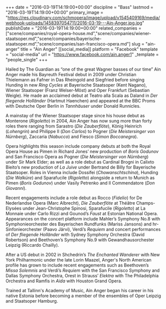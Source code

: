 +++
date = "2016-03-19T14:19:00+00:00"
discipline = "Bass"
lastmod = "2016-03-19T14:19:00+00:00"
primary_image = "https://res.cloudinary.com/schmopera/image/upload/v1545409169/media/webhook-uploads/1458397054711/2016-03-19---Ain-Anger.jpg.jpg"
publishDate = "2016-03-19T14:19:00+00:00"
related_companies = ["scene/companies/royal-opera-house.md","scene/companies/wiener-staatsoper.md","scene/companies/bayerische-staatsoper.md","scene/companies/san-francisco-opera.md"]
slug = "ain-anger"
title = "Ain Anger"
[[social_media]]
platform = "Facebook"
template = "social-media"
url = "https://www.facebook.com/ain.anger1"
_template = "people_single"
+++

Hailed by The Guardian as “one of the great Wagner basses of our time” Ain Anger made his Bayreuth Festival debut in 2009 under Christian Thielemann as Fafner in Das Rheingold and Siegfried before singing Hunding in new *Ring Cycles* at Bayerische Staatsoper (Kent Nagano), Wiener Staatsoper (Franz Welser-Möst) and Oper Frankfurt (Sebastian Weigle). He made an acclaimed debut at Teatro alla Scala as Daland in *Der fliegende Holländer* (Hartmut Haenchen) and appeared at the BBC Proms with Deutsche Oper Berlin in *Tannhäuser* under Donald Runnicles.

A mainstay of the Wiener Staatsoper stage since his house debut as Monterone (*Rigoletto*) in 2004, Ain Anger has now sung more than forty roles there ranging from Sarastro (*Die Zauberflöte*), König Heinrich (*Lohengrin*) and Philippe II (*Don Carlos*) to Pogner (*Die Meistersinger von Nürnberg*), Zaccaria (*Nabucco*) and Fiesco (*Simon Boccanegra*). 

Opera highlights this season include company debuts at both the Royal Opera House as Pimen in Richard Jones’ new production of *Boris Godunov* and San Francisco Opera as Pogner (*Die Meistersinger von Nürnberg*) under Sir Mark Elder; as well as a role debut as Cardinal Brogni in Calixto Bieito’s new production of *La Juive* under Bertrand de Billy for Bayerische Staatsoper. Roles in Vienna include Dossifei (*Chowanschtschina*), Hunding (*Die Walküre*) and Sparafucile (*Rigoletto*) alongside a return to Munich as Pimen (*Boris Godunov*) under Vasily Petrenko and Il Commendatore (*Don Giovanni*).

Recent engagements include a role debut as Rocco (*Fidelio*) for De Nederlandse Opera (Marc Albrecht), *Die Zauberflöte* at Théâtre Champs-Elysées under Jean-Christophe Spinosi, Sparafucile (*Rigoletto*) at La Monnaie under Carlo Rizzi and Gounod’s *Faust* at Estonian National Opera. Appearances on the concert platform include Mahler’s Symphony No.8 with Symphonieorchester des Bayerischen Rundfunks (Mariss Jansons) and hr-Sinfonieorchester (Paavo Järvi), Verdi’s *Requiem* and concert performances of *Der fliegende Holländer* with Sydney Symphony Orchestra (David Robertson) and Beethoven’s Symphony No.9 with Gewandhausorchester Leipzig (Riccardo Chailly).

After a US debut in 2002 in Shchedrin’s *The Enchanted Wanderer* with New York Philharmonic under the late Lorin Maazel, Anger's North American profile has grown to include recent engagements such as Beethoven’s *Missa Solemnis* and Verdi’s *Requiem* with the San Francisco Symphony and Dallas Symphony Orchestra, Orest in Strauss’ *Elektra* with The Philadelphia Orchestra and Ramfis in *Aida* with Houston Grand Opera. 

Trained at Tallinn's Academy of Music, Ain Anger began his career in his native Estonia before becoming a member of the ensembles of Oper Leipzig and Staatsoper Hamburg.

